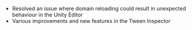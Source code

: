 - Resolved an issue where domain reloading could result in unexpected behaviour in the Unity Editor
- Various improvements and new features in the Tween Inspector
